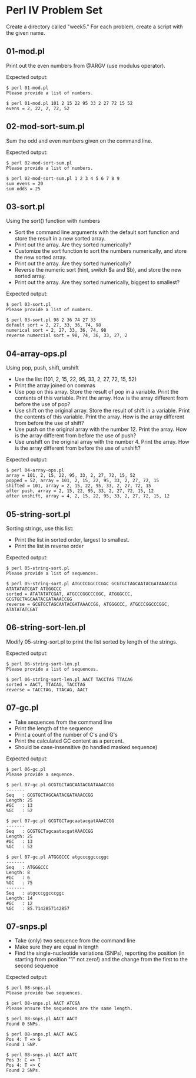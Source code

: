 # Perl IV Problem Set

Create a directory called "week5."  For each problem, create a script
with the given name.

## 01-mod.pl

Print out the even numbers from @ARGV (use modulus operator).

Expected output:

    $ perl 01-mod.pl
    Please provide a list of numbers.

    $ perl 01-mod.pl 101 2 15 22 95 33 2 27 72 15 52
    evens = 2, 22, 2, 72, 52

## 02-mod-sort-sum.pl

Sum the odd and even numbers given on the command line. 

Expected output:

    $ perl 02-mod-sort-sum.pl
    Please provide a list of numbers.

    $ perl 02-mod-sort-sum.pl 1 2 3 4 5 6 7 8 9
    sum evens = 20
    sum odds = 25

## 03-sort.pl

Using the sort() function with numbers

- Sort the command line arguments with the default sort function and 
  store the result in a new sorted array.
- Print out the array. Are they sorted numerically?
- Customize the sort function to sort the numbers numerically, 
  and store the new sorted array.
- Print out the array. Are they sorted numerically?
- Reverse the numeric sort (hint, switch $a and $b), and 
  store the new sorted array.
- Print out the array. Are they sorted numerically, biggest to smallest?

Expected output:

    $ perl 03-sort.pl
    Please provide a list of numbers.

    $ perl 03-sort.pl 98 2 36 74 27 33
    default sort = 2, 27, 33, 36, 74, 98
    numerical sort = 2, 27, 33, 36, 74, 98
    reverse numercial sort = 98, 74, 36, 33, 27, 2

## 04-array-ops.pl

Using pop, push, shift, unshift 

- Use the list (101, 2, 15, 22, 95, 33, 2, 27, 72, 15, 52)
- Print the array joined on commas
- Use pop on this array. Store the result of pop in a variable.
  Print the contents of this variable. Print the array. How is the
  array different from before the use of pop?
- Use shift on the original array. Store the result of shift in a
  variable. Print the contents of this variable. Print the array.
  How is the array different from before the use of shift?
- Use push on the original array with the number 12. Print the
  array. How is the array different from before the use of push?
- Use unshift on the original array with the number 4. Print the
  array. How is the array different from before the use of
  unshift?

Expected output:

    $ perl 04-array-ops.pl
    array = 101, 2, 15, 22, 95, 33, 2, 27, 72, 15, 52
    popped = 52, array = 101, 2, 15, 22, 95, 33, 2, 27, 72, 15
    shifted = 101, array = 2, 15, 22, 95, 33, 2, 27, 72, 15
    after push, array = 2, 15, 22, 95, 33, 2, 27, 72, 15, 12
    after unshift, array = 4, 2, 15, 22, 95, 33, 2, 27, 72, 15, 12

## 05-string-sort.pl
Sorting strings, use this list: 

- Print the list in sorted order, largest to smallest.
- Print the list in reverse order 

Expected output:

    $ perl 05-string-sort.pl
    Please provide a list of sequences.

    $ perl 05-string-sort.pl ATGCCCGGCCCGGC GCGTGCTAGCAATACGATAAACCGG ATATATATCGAT ATGGGCCC
    sorted = ATATATATCGAT, ATGCCCGGCCCGGC, ATGGGCCC, GCGTGCTAGCAATACGATAAACCGG
    reverse = GCGTGCTAGCAATACGATAAACCGG, ATGGGCCC, ATGCCCGGCCCGGC, ATATATATCGAT

## 06-string-sort-len.pl

Modify 05-string-sort.pl to print the list sorted by length of 
the strings.

Expected output:

    $ perl 06-string-sort-len.pl
    Please provide a list of sequences.

    $ perl 06-string-sort-len.pl AACT TACCTAG TTACAG
    sorted = AACT, TTACAG, TACCTAG
    reverse = TACCTAG, TTACAG, AACT

## 07-gc.pl

- Take sequences from the command line
- Print the length of the sequence
- Print a count of the number of C's and G's
- Print the calculated GC content as a percent.
- Should be case-insensitive (to handled masked sequence)

Expected output:

    $ perl 06-gc.pl
    Please provide a sequence.

    $ perl 07-gc.pl GCGTGCTAGCAATACGATAAACCGG
    -------
    Seq   : GCGTGCTAGCAATACGATAAACCGG
    Length: 25
    #GC   : 13
    %GC   : 52

    $ perl 07-gc.pl GCGTGCTagcaatacgatAAACCGG
    -------
    Seq   : GCGTGCTagcaatacgatAAACCGG
    Length: 25
    #GC   : 13
    %GC   : 52

    $ perl 07-gc.pl ATGGGCCC atgcccggcccggc
    -------
    Seq   : ATGGGCCC
    Length: 8
    #GC   : 6
    %GC   : 75
    -------
    Seq   : atgcccggcccggc
    Length: 14
    #GC   : 12
    %GC   : 85.7142857142857

## 07-snps.pl

- Take (only) two sequence from the command line 
- Make sure they are equal in length
- Find the single-nucleotide variations (SNPs), reporting the position
  (in starting from position "1" not zero!) and the change from the 
  first to the second sequence

Expected output:

    $ perl 08-snps.pl
    Please provide two sequences.

    $ perl 08-snps.pl AACT ATCGA
    Please ensure the sequences are the same length.

    $ perl 08-snps.pl AACT AACT
    Found 0 SNPs.

    $ perl 08-snps.pl AACT AACG
    Pos 4: T => G
    Found 1 SNP.

    $ perl 08-snps.pl AACT AATC
    Pos 3: C => T
    Pos 4: T => C
    Found 2 SNPs.
